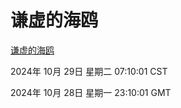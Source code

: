 # 谦虚的海鸥
[谦虚的海鸥](http://219.139.197.74:56308/qxdho/course/base/hotlink/index.php)

2024年 10月 29日 星期二 07:10:01 CST

2024年 10月 28日 星期一 23:10:01 GMT
